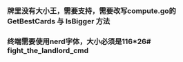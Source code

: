 ### 牌里没有大小王，需要支持，需要改写compute.go的 GetBestCards 与 IsBigger 方法
### 终端需要使用nerd字体，大小必须是116*26# fight_the_landlord_cmd
